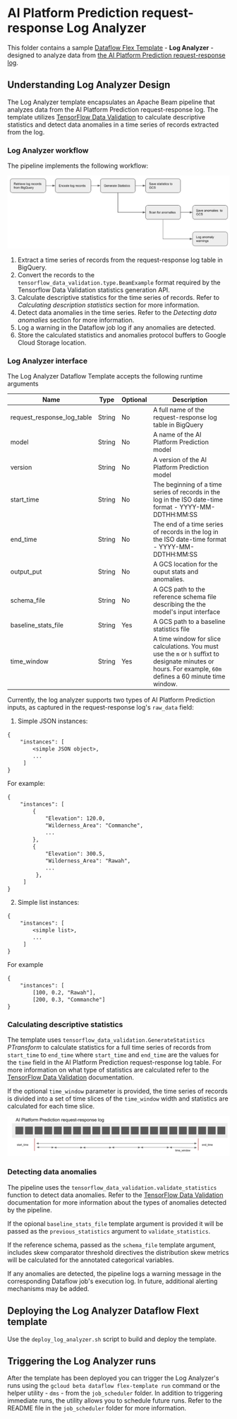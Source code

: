 # AI Platform Prediction request-response Log Analyzer

This folder contains a sample [Dataflow Flex Template](https://cloud.google.com/dataflow/docs/guides/templates/overview) - **Log Analyzer** - designed to analyze data from [the AI Platform Prediction request-response log](https://cloud.google.com/ai-platform/prediction/docs/online-predict).


## Understanding Log Analyzer Design

The Log Analyzer template encapsulates an Apache Beam pipeline that analyzes data from the AI Platform Prediction request-response log. The template utilizes [TensorFlow Data Validation](https://www.tensorflow.org/tfx/guide/tfdv) to calculate descriptive statistics and detect data anomalies in a time series of records extracted from the log. 

### Log Analyzer workflow

The pipeline implements the following workflow:

![Workflow](/images/template-workflow.png)

1. Extract a time series of records from the request-response log table in BigQuery.
2. Convert the records to the `tensorflow_data_validation.type.BeamExample` format required by the Tensorflow Data Validation statistics generation API.
3. Calculate descriptive statistics for the time series of records. Refer to *Calculating description statistics* section for more information.
4. Detect data anomalies in the time series. Refer to the *Detecting data anomalies* section  for more information.
5. Log a warning in the Dataflow job log if any anomalies are detected.
6. Store the calculated statistics and anomalies protocol buffers to Google Cloud Storage location.

### Log Analyzer interface

The Log Analyzer Dataflow Template accepts the following runtime arguments


Name | Type | Optional |  Description
-----|------|----------|------------
request_response_log_table | String | No | A full name of the request-response log table in BigQuery
model | String | No | A name of the AI Platform Prediction model
version | String | No | A version of the AI Platform Prediction model
start_time | String | No | The beginning of a time series of records in the log in the ISO date-time format - YYYY-MM-DDTHH:MM:SS
end_time | String | No | The end of a time series of records in the log in the ISO date-time format - YYYY-MM-DDTHH:MM:SS
output_put | String | No | A GCS location for the ouput stats and anomalies.
schema_file | String | No | A GCS path to the reference schema file describing the the model's input interface
baseline_stats_file | String | Yes | A GCS path to a baseline statistics file
time_window | String | Yes | A time window for slice calculations. You must use the `m` or `h` suffixt to designate minutes or hours. For example, `60m` defines a 60 minute time window.

Currently, the log analyzer supports two types of AI Platform Prediction inputs, as captured in the request-response log's `raw_data` field:

1. Simple JSON instances:
```
{ 
    "instances": [
        <simple JSON object>,
        ...
     ]
}           
```

For example:
```
{
    "instances": [
        {
            "Elevation": 120.0,
            "Wilderness_Area": "Commanche",
            ...
        },
        {
            "Elevation": 300.5,
            "Wilderness_Area": "Rawah",
            ...
         },
     ]
}
```

2. Simple list instances:

```
{ 
    "instances": [
        <simple list>,
        ...
     ]
}   
```

For example

```
{
    "instances": [
        [100, 0.2, "Rawah"],
        [200, 0.3, "Commanche"]
}
```


### Calculating descriptive statistics

The template uses `tensorflow_data_validation.GenerateStatistics` *PTransform* to calculate statistics for a full time series of records from `start_time` to `end_time` where `start_time` and `end_time` are the values for the `time` field in the AI Platform Prediction request-response log table. For more information on what type of statistics are calculated refer to the [TensorFlow Data Validation](https://www.tensorflow.org/tfx/guide/tfdv) documentation.

If the optional `time_window` parameter is provided, the time series of records is divided into a set of time slices of the `time_window` width and statistics are calculated for each time slice.

![time slicing](/images/time_slicing.png)

### Detecting data anomalies

The pipeline uses the `tensorflow_data_validation.validate_statistics` function to detect data anomalies. Refer to the [TensorFlow Data Validation](https://www.tensorflow.org/tfx/guide/tfdv) documentation for more information about the types of anomalies detected by the pipeline.

If the opional `baseline_stats_file` template argument is provided it will be passed as the `previous_statistics` argument to `validate_statistics`.

If the reference schema, passed as the `schema_file` template argument, includes skew comparator threshold directives the distribution skew metrics will be calculated for the annotated categorical variables.

If any anomalies are detected, the pipeline logs a warning message in the corresponding Dataflow job's execution log. In future, additional alerting mechanisms may be added.


## Deploying the Log Analyzer Dataflow Flext template

Use the `deploy_log_analyzer.sh` script to build and deploy the template.

## Triggering the Log Analyzer runs

After the template has been deployed you can trigger the Log Analyzer's runs using the `gcloud beta dataflow flex-template run` command or the helper utility - `dms` - from the `job_scheduler` folder. In addition to triggering immediate runs, the utility allows you to schedule future runs. Refer to the README file in the `job_scheduler` folder for more information.
